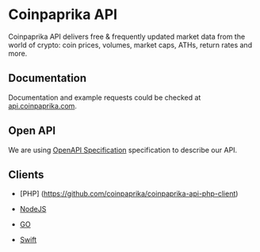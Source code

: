 # Coinpaprika API
Coinpaprika API delivers free & frequently updated market data from the world of crypto: coin prices, volumes, market caps, ATHs, return rates and more.

## Documentation 

Documentation and example requests could be checked at [api.coinpaprika.com](https://api.coinpaprika.com).

## Open API

We are using [OpenAPI Specification](openapi.yml) specification to describe our API. 

## Clients

* [PHP]
(https://github.com/coinpaprika/coinpaprika-api-php-client)

* [NodeJS](https://github.com/coinpaprika/coinpaprika-api-nodejs-client)

* [GO](https://github.com/coinpaprika/coinpaprika-api-go-client)

* [Swift](https://github.com/coinpaprika/coinpaprika-api-swift-client)

